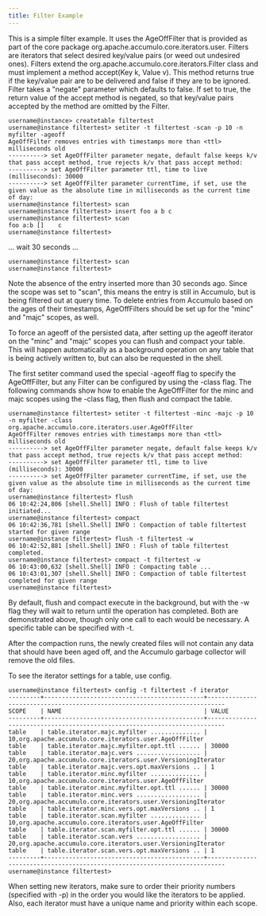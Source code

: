 ```yaml
---
title: Filter Example
---
```


This is a simple filter example. It uses the AgeOffFilter that is provided as
part of the core package org.apache.accumulo.core.iterators.user. Filters are
iterators that select desired key/value pairs (or weed out undesired ones).
Filters extend the org.apache.accumulo.core.iterators.Filter class
and must implement a method accept(Key k, Value v). This method returns true
if the key/value pair are to be delivered and false if they are to be ignored.
Filter takes a "negate" parameter which defaults to false. If set to true, the
return value of the accept method is negated, so that key/value pairs accepted
by the method are omitted by the Filter.

    username@instance> createtable filtertest
    username@instance filtertest> setiter -t filtertest -scan -p 10 -n myfilter -ageoff
    AgeOffFilter removes entries with timestamps more than <ttl> milliseconds old
    ----------> set AgeOffFilter parameter negate, default false keeps k/v that pass accept method, true rejects k/v that pass accept method:
    ----------> set AgeOffFilter parameter ttl, time to live (milliseconds): 30000
    ----------> set AgeOffFilter parameter currentTime, if set, use the given value as the absolute time in milliseconds as the current time of day:
    username@instance filtertest> scan
    username@instance filtertest> insert foo a b c
    username@instance filtertest> scan
    foo a:b []    c
    username@instance filtertest>

... wait 30 seconds ...

    username@instance filtertest> scan
    username@instance filtertest>

Note the absence of the entry inserted more than 30 seconds ago. Since the
scope was set to "scan", this means the entry is still in Accumulo, but is
being filtered out at query time. To delete entries from Accumulo based on
the ages of their timestamps, AgeOffFilters should be set up for the "minc"
and "majc" scopes, as well.

To force an ageoff of the persisted data, after setting up the ageoff iterator
on the "minc" and "majc" scopes you can flush and compact your table. This will
happen automatically as a background operation on any table that is being
actively written to, but can also be requested in the shell.

The first setiter command used the special -ageoff flag to specify the
AgeOffFilter, but any Filter can be configured by using the -class flag. The
following commands show how to enable the AgeOffFilter for the minc and majc
scopes using the -class flag, then flush and compact the table.

    username@instance filtertest> setiter -t filtertest -minc -majc -p 10 -n myfilter -class org.apache.accumulo.core.iterators.user.AgeOffFilter
    AgeOffFilter removes entries with timestamps more than <ttl> milliseconds old
    ----------> set AgeOffFilter parameter negate, default false keeps k/v that pass accept method, true rejects k/v that pass accept method:
    ----------> set AgeOffFilter parameter ttl, time to live (milliseconds): 30000
    ----------> set AgeOffFilter parameter currentTime, if set, use the given value as the absolute time in milliseconds as the current time of day:
    username@instance filtertest> flush
    06 10:42:24,806 [shell.Shell] INFO : Flush of table filtertest initiated...
    username@instance filtertest> compact
    06 10:42:36,781 [shell.Shell] INFO : Compaction of table filtertest started for given range
    username@instance filtertest> flush -t filtertest -w
    06 10:42:52,881 [shell.Shell] INFO : Flush of table filtertest completed.
    username@instance filtertest> compact -t filtertest -w
    06 10:43:00,632 [shell.Shell] INFO : Compacting table ...
    06 10:43:01,307 [shell.Shell] INFO : Compaction of table filtertest completed for given range
    username@instance filtertest>

By default, flush and compact execute in the background, but with the -w flag
they will wait to return until the operation has completed. Both are
demonstrated above, though only one call to each would be necessary. A
specific table can be specified with -t.

After the compaction runs, the newly created files will not contain any data
that should have been aged off, and the Accumulo garbage collector will remove
the old files.

To see the iterator settings for a table, use config.

    username@instance filtertest> config -t filtertest -f iterator
    ---------+---------------------------------------------+---------------------------------------------------------------------------
    SCOPE    | NAME                                        | VALUE
    ---------+---------------------------------------------+---------------------------------------------------------------------------
    table    | table.iterator.majc.myfilter .............. | 10,org.apache.accumulo.core.iterators.user.AgeOffFilter
    table    | table.iterator.majc.myfilter.opt.ttl ...... | 30000
    table    | table.iterator.majc.vers .................. | 20,org.apache.accumulo.core.iterators.user.VersioningIterator
    table    | table.iterator.majc.vers.opt.maxVersions .. | 1
    table    | table.iterator.minc.myfilter .............. | 10,org.apache.accumulo.core.iterators.user.AgeOffFilter
    table    | table.iterator.minc.myfilter.opt.ttl ...... | 30000
    table    | table.iterator.minc.vers .................. | 20,org.apache.accumulo.core.iterators.user.VersioningIterator
    table    | table.iterator.minc.vers.opt.maxVersions .. | 1
    table    | table.iterator.scan.myfilter .............. | 10,org.apache.accumulo.core.iterators.user.AgeOffFilter
    table    | table.iterator.scan.myfilter.opt.ttl ...... | 30000
    table    | table.iterator.scan.vers .................. | 20,org.apache.accumulo.core.iterators.user.VersioningIterator
    table    | table.iterator.scan.vers.opt.maxVersions .. | 1
    ---------+---------------------------------------------+---------------------------------------------------------------------------
    username@instance filtertest>

When setting new iterators, make sure to order their priority numbers
(specified with -p) in the order you would like the iterators to be applied.
Also, each iterator must have a unique name and priority within each scope.
